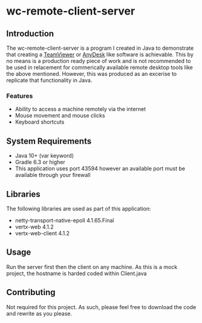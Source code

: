# wc-remote-client-server

## Introduction
The wc-remote-client-server is a program I created in Java to demonstrate that creating a [TeamViewer](https://www.teamviewer.com/) or [AnyDesk](https://anydesk.com/) like software is achievable. This by no means is a production ready piece of work and is not recommended to be used in relacement for commerically available remote desktop tools like the above mentioned. However, this was produced as an excerise to replicate that functionality in Java.

### Features
* Ability to access a machine remotely via the internet
* Mouse movement and mouse clicks
* Keyboard shortcuts

## System Requirements
* Java 10+ (var keyword)
* Gradle 6.3 or higher
* This application uses port 43594 however an available port must be available through your firewall

## Libraries
The following libraries are used as part of this application:

* netty-transport-native-epoll 4.1.65.Final
* vertx-web 4.1.2
* vertx-web-client 4.1.2

## Usage
Run the server first then the client on any machine. As this is a mock project, the hostname is harded coded within Client.java

## Contributing
Not required for this project. As such, please feel free to download the code and rewrite as you please. 
